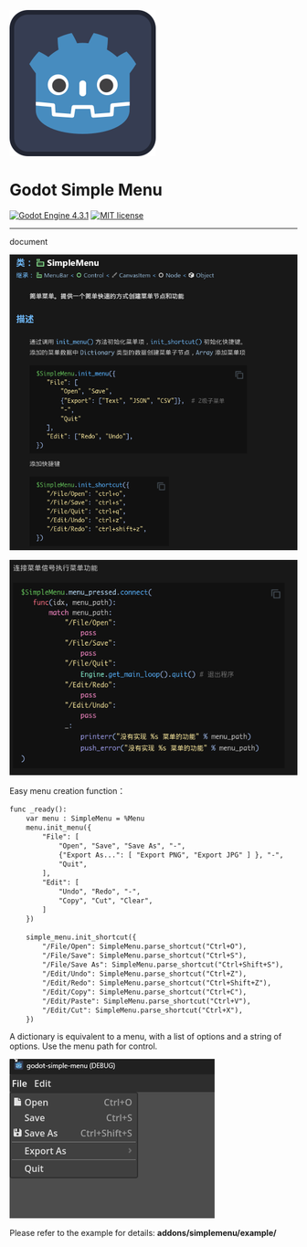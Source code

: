 ![Plugin Logo](icon.svg)

# Godot Simple Menu

[![Godot Engine 4.3.1](https://img.shields.io/badge/Godot%20Engine-4.3-blue)](https://godotengine.org/)
[![MIT license](https://img.shields.io/badge/license-MIT-blue.svg)](https://lbesson.mit-license.org/)

---

document

![](IMAGE_01.png)

![](IMAGE_02.png)

Easy menu creation function：

```gdscript
func _ready():
    var menu : SimpleMenu = %Menu
    menu.init_menu({
        "File": [
            "Open", "Save", "Save As", "-",
            {"Export As...": [ "Export PNG", "Export JPG" ] }, "-",
            "Quit",
        ],
        "Edit": [
            "Undo", "Redo", "-",
            "Copy", "Cut", "Clear",
        ]
    })

    simple_menu.init_shortcut({
        "/File/Open": SimpleMenu.parse_shortcut("Ctrl+O"),
        "/File/Save": SimpleMenu.parse_shortcut("Ctrl+S"),
        "/File/Save As": SimpleMenu.parse_shortcut("Ctrl+Shift+S"),
        "/Edit/Undo": SimpleMenu.parse_shortcut("Ctrl+Z"),
        "/Edit/Redo": SimpleMenu.parse_shortcut("Ctrl+Shift+Z"),
        "/Edit/Copy": SimpleMenu.parse_shortcut("Ctrl+C"),
        "/Edit/Paste": SimpleMenu.parse_shortcut("Ctrl+V"),
        "/Edit/Cut": SimpleMenu.parse_shortcut("Ctrl+X"),
    })
```

A dictionary is equivalent to a menu, with a list of options and a string of options. Use the menu path for control.

![](addons/simplemenu/images/2024-04-07_081721.png)

Please refer to the example for details: **addons/simplemenu/example/**
